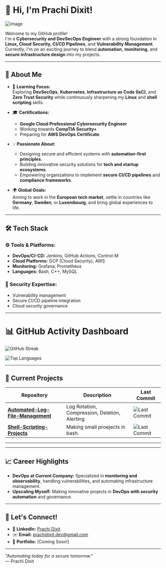            
# 👋 Hi, I'm Prachi Dixit!  

![image](https://github.com/user-attachments/assets/ce2360e9-a9ac-4f32-acf6-0b2898433542)

Welcome to my GitHub profile!
<br>I'm a **Cybersecurity and DevSecOps Engineer** with a strong foundation in **Linux, Cloud Security, CI/CD Pipelines**, and **Vulnerability Management**. Currently, I'm on an exciting journey to blend **automation**, **monitoring**, and **secure infrastructure design** into my projects.  

---

## 🚀 About Me  

- 🌱 **Learning Focus:**  
  Exploring **DevSecOps**, **Kubernetes**, **Infrastructure as Code (IaC)**, and **Zero Trust Security** while continuously sharpening my **Linux** and **shell scripting** skills.  

- 🎓 **Certifications:**  
  - **Google Cloud Professional Cybersecurity Engineer**  
  - Working towards **CompTIA Security+**  
  - Preparing for **AWS DevOps Certificate**  

- 💡 **Passionate About:**  
  - Designing secure and efficient systems with **automation-first principles**.  
  - Building innovative security solutions for **tech and startup ecosystems**.  
  - Empowering organizations to implement **secure CI/CD pipelines** and **compliance frameworks**.  

- 🌍 **Global Goals:**  
  Aiming to work in the **European tech market**, settle in countries like **Germany**, **Sweden**, or **Luxembourg**, and bring global experiences to life.  

---

## 🛠️ Tech Stack  

### ⚙️ Tools & Platforms:  
- **DevOps/CI-CD:** Jenkins, GitHub Actions, Control-M  
- **Cloud Platforms:** GCP (Cloud Security), AWS  
- **Monitoring:** Grafana, Prometheus  
- **Languages:** Bash, C++, MySQL  

### 🔐 Security Expertise:  
- Vulnerability management  
- Secure CI/CD pipeline integration  
- Cloud security governance  

---

# 📊 GitHub Activity Dashboard

<!-- Contribution Streak -->
![GitHub Streak](https://streak-stats.demolab.com?user=konboot&theme=radical&hide_border=true)

<!-- GitHub Stats -->
<!-- [Prachi's GitHub Stats](https://github-readme-stats.vercel.app/api?username=konboot&show_icons=true&theme=radical) -->

<!-- Top Languages -->
![Top Languages](https://github-readme-stats.vercel.app/api/top-langs/?username=konboot&layout=compact&theme=radical)

---

## 🚀 Current Projects

| Repository                | Description                                         | Last Commit |
|---------------------------|-----------------------------------------------------|-------------|
| [**Automated-Log-File-Management**](https://github.com/konboot/Automated-Log-File-Management) |  Log Rotation, Compression, Deletion, Alerting | ![Last Commit](https://img.shields.io/github/last-commit/konboot/Automated-Log-File-Management) |
| [**Shell-Scripting-Projects**](https://github.com/konboot/Shell-Scripting-Projects)         | Making small proejects in bash.     | ![Last Commit](https://img.shields.io/github/last-commit/konboot/Shell-Scripting-Projects) |


---


---

## 📈 Career Highlights  

- **DevOps at Current Company:** Specialized in **monitoring and observability**, handling vulnerabilities, and automating infrastructure management.  
- **Upscaling Myself:** Making innovative projects in **DevOps with security automation** and governance.  

---

## 🎯 Let's Connect!  

- 💼 **LinkedIn:** [Prachi Dixit](https://www.linkedin.com/in/prachidixit)  
- ✉️ **Email:** prachidixit.dev@gmail.com
- 📝 **Portfolio:** [Coming Soon!]  

---

_"Automating today for a secure tomorrow."_  
— Prachi Dixit  



